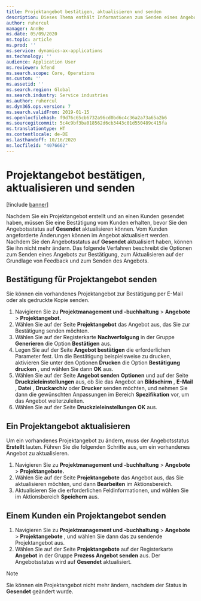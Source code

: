 ```yaml
---
title: Projektangebot bestätigen, aktualisieren und senden
description: Dieses Thema enthält Informationen zum Senden eines Angebots an den Kunden zur Bestätigung, zum Ändern basierend auf dem Feedback und zum erneuten Senden des Angebots.
author: ruhercul
manager: AnnBe
ms.date: 05/09/2020
ms.topic: article
ms.prod: ''
ms.service: dynamics-ax-applications
ms.technology: ''
audience: Application User
ms.reviewer: kfend
ms.search.scope: Core, Operations
ms.custom: ''
ms.assetid: ''
ms.search.region: Global
ms.search.industry: Service industries
ms.author: ruhercul
ms.dyn365.ops.version: 7
ms.search.validFrom: 2019-01-15
ms.openlocfilehash: f9d76c65cb6732a96cd0bd6c4c36a2a73a65a2b6
ms.sourcegitcommit: 5c4c9bf3ba018562d6cb3443c01d550489c415fa
ms.translationtype: HT
ms.contentlocale: de-DE
ms.lasthandoff: 10/16/2020
ms.locfileid: "4076662"
---
```

# <a name="confirm-update-and-send-a-project-quotation"></a>Projektangebot bestätigen, aktualisieren und senden

[!include [banner](../includes/banner.md)]

Nachdem Sie ein Projektangebot erstellt und an einen Kunden gesendet haben, müssen Sie eine Bestätigung vom Kunden erhalten, bevor Sie den Angebotsstatus auf **Gesendet** aktualisieren können. Vom Kunden angeforderte Änderungen können im Angebot aktualisiert werden. Nachdem Sie den Angebotsstatus auf **Gesendet** aktualisiert haben, können Sie ihn nicht mehr ändern. Das folgende Verfahren beschreibt die Optionen zum Senden eines Angebots zur Bestätigung, zum Aktualisieren auf der Grundlage von Feedback und zum Senden des Angebots.

## <a name="send-a-project-quotation-confirmation"></a>Bestätigung für Projektangebot senden  

Sie können ein vorhandenes Projektangebot zur Bestätigung per E-Mail oder als gedruckte Kopie senden. 

1. Navigieren Sie zu **Projektmanagement und -buchhaltung** > **Angebote** > **Projektangebot.** 
2. Wählen Sie auf der Seite **Projektangebot** das Angebot aus, das Sie zur Bestätigung senden möchten. 
3. Wählen Sie auf der Registerkarte **Nachverfolgung** in der Gruppe **Generieren** die Option **Bestätigen** aus. 
4. Legen Sie auf der Seite **Angebot bestätigen** die erforderlichen Parameter fest. Um die Bestätigung beispielsweise zu drucken, aktivieren Sie unter den Optionen **Drucken** die Option **Bestätigung drucken** , und wählen Sie dann **OK** aus.
5. Wählen Sie auf der Seite **Angebot senden** **Optionen** und auf der Seite **Druckzieleinstellungen** aus, ob Sie das Angebot an **Bildschirm** , **E-Mail** , **Datei** , **Druckarchiv** oder **Drucker** senden möchten, und nehmen Sie dann die gewünschten Anpassungen im Bereich **Spezifikation** vor, um das Angebot weiterzuleiten.
6. Wählen Sie auf der Seite **Druckzieleinstellungen** **OK** aus.  

## <a name="update-a-project-quotation"></a>Ein Projektangebot aktualisieren

Um ein vorhandenes Projektangebot zu ändern, muss der Angebotsstatus **Erstellt** lauten. Führen Sie die folgenden Schritte aus, um ein vorhandenes Angebot zu aktualisieren. 

1. Navigieren Sie zu **Projektmanagement und -buchhaltung** > **Angebote** > **Projektangebote.**
2. Wählen Sie auf der Seite **Projektangebote** das Angebot aus, das Sie aktualisieren möchten, und dann **Bearbeiten** im Aktionsbereich.
3. Aktualisieren Sie die erforderlichen Feldinformationen, und wählen Sie im Aktionsbereich **Speichern** aus.  

## <a name="send-a-project-quotation-to-a-customer"></a>Einem Kunden ein Projektangebot senden 

1. Navigieren Sie zu **Projektmanagement und -buchhaltung** > **Angebote** > **Projektangebote** , und wählen Sie dann das zu sendende Projektangebot aus.
2. Wählen Sie auf der Seite **Projektangebote** auf der Registerkarte **Angebot** in der Gruppe **Prozess** **Angebot senden** aus. Der Angebotsstatus wird auf **Gesendet** aktualisiert.

> [!NOTE]
> Sie können ein Projektangebot nicht mehr ändern, nachdem der Status in **Gesendet** geändert wurde.
